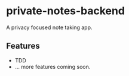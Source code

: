 # private-notes-backend

A privacy focused note taking app.

## Features

- TDD
- ... more features coming soon.
